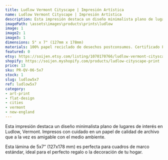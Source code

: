 ```yaml
---
title: Ludlow Vermont Cityscape | Impresión Artística
name: Ludlow Vermont Cityscape | Impresión Artística
description: Esta impresión destaca un diseño minimalista plano de lugares de interés en Ludlow, Vermont. Impresos con cuidado en un papel de calidad de archivo que a la vez es amigable con el medio ambiente.
imagePath: \assets\images\products\prints\ludlow
image: 1
image2: 1
image3: 1
dimensions: 5" x 7" (127mm x 178mm)
materials: 100% papel reciclado de desechos postconsumos. Certificado FSC.
featured: 0
etsy: https://soijen.etsy.com/listing/1070170766/ludlow-vermont-cityscape-art-print-thick?utm_source=Copy&utm_medium=ListingManager&utm_campaign=Share&utm_term=so.lmsm&share_time=1695260152456
shopify: https://soijen.myshopify.com/products/ludlow-cityscape-print
price: 13
sku: PR-QV-06-5x7
stock: 1
slug: ludlow5x7
ref: ludlow5x7
category:
- art-print
- flat-design
- cities
- vermont
- new-england
---
```

Esta impresión destaca un diseño minimalista plano de lugares de interés en Ludlow, Vermont. Impresos con cuidado en un papel de calidad de archivo que a la vez es amigable con el medio ambiente.

Esta lámina de 5x7” (127x178 mm) es perfecta para cuadros de marco estándar, ideal para el perfecto regalo o la decoración de tu hogar.
